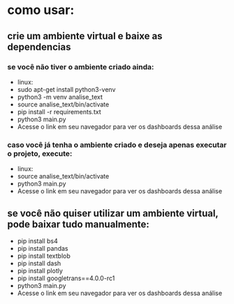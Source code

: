 # como usar:

## crie um ambiente virtual e baixe as dependencias
### se você não tiver o ambiente criado ainda:
- linux:
- sudo apt-get install python3-venv
- python3 -m venv analise_text
- source analise_text/bin/activate
- pip install -r requirements.txt
- python3 main.py
- Acesse o link em seu navegador para ver os dashboards dessa análise

### caso você já tenha o ambiente criado e deseja apenas executar o projeto, execute:
- linux:
- source analise_text/bin/activate
- python3 main.py
- Acesse o link em seu navegador para ver os dashboards dessa análise


## se você não quiser utilizar um ambiente virtual, pode baixar tudo manualmente: 
- pip install bs4
- pip install pandas
- pip install textblob
- pip install dash
- pip install plotly
- pip install googletrans==4.0.0-rc1
- python3 main.py
- Acesse o link em seu navegador para ver os dashboards dessa análise

